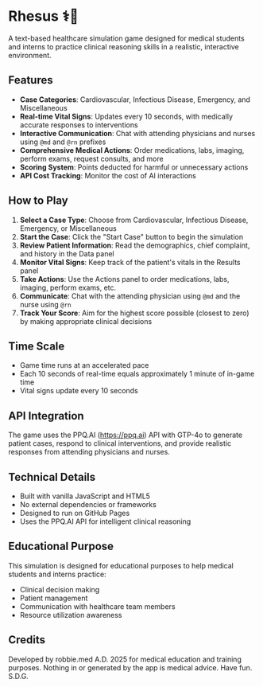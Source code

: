 # Rhesus ⚕️🙈

A text-based healthcare simulation game designed for medical students and interns to practice clinical reasoning skills in a realistic, interactive environment.

## Features

- **Case Categories**: Cardiovascular, Infectious Disease, Emergency, and Miscellaneous
- **Real-time Vital Signs**: Updates every 10 seconds, with medically accurate responses to interventions
- **Interactive Communication**: Chat with attending physicians and nurses using `@md` and `@rn` prefixes
- **Comprehensive Medical Actions**: Order medications, labs, imaging, perform exams, request consults, and more
- **Scoring System**: Points deducted for harmful or unnecessary actions
- **API Cost Tracking**: Monitor the cost of AI interactions

## How to Play

1. **Select a Case Type**: Choose from Cardiovascular, Infectious Disease, Emergency, or Miscellaneous
2. **Start the Case**: Click the "Start Case" button to begin the simulation
3. **Review Patient Information**: Read the demographics, chief complaint, and history in the Data panel
4. **Monitor Vital Signs**: Keep track of the patient's vitals in the Results panel
5. **Take Actions**: Use the Actions panel to order medications, labs, imaging, perform exams, etc.
6. **Communicate**: Chat with the attending physician using `@md` and the nurse using `@rn`
7. **Track Your Score**: Aim for the highest score possible (closest to zero) by making appropriate clinical decisions

## Time Scale

- Game time runs at an accelerated pace
- Each 10 seconds of real-time equals approximately 1 minute of in-game time
- Vital signs update every 10 seconds

## API Integration

The game uses the PPQ.AI (https://ppq.ai) API with GTP-4o to generate patient cases, respond to clinical interventions, and provide realistic responses from attending physicians and nurses.

## Technical Details

- Built with vanilla JavaScript and HTML5
- No external dependencies or frameworks
- Designed to run on GitHub Pages
- Uses the PPQ.AI API for intelligent clinical reasoning

## Educational Purpose

This simulation is designed for educational purposes to help medical students and interns practice:
- Clinical decision making
- Patient management
- Communication with healthcare team members
- Resource utilization awareness

## Credits

Developed by robbie.med A.D. 2025 for medical education and training purposes.  Nothing in or generated by the app is medical advice.  Have fun.  S.D.G. 

